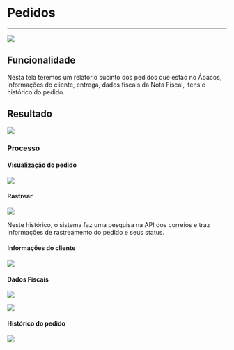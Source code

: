 # Pedidos


---


![](http://developers.connectparts.com.br/imagens/atd-abc-ped-01.png)


## Funcionalidade


Nesta tela teremos um relatório sucinto dos pedidos que estão no Ábacos, informações do cliente, entrega, dados fiscais da Nota Fiscal, itens e histórico do pedido.


## Resultado


![](http://developers.connectparts.com.br/imagens/atd-abc-ped-02.png)


### Processo


#### Visualização do pedido


![](http://developers.connectparts.com.br/imagens/atd-abc-ped-03.png)


#### Rastrear


![](http://developers.connectparts.com.br/imagens/atd-abc-ped-08.png)


Neste histórico, o sistema faz uma pesquisa na API dos correios e traz informações de rastreamento do pedido e seus status.


#### Informações do cliente


![](http://developers.connectparts.com.br/imagens/atd-abc-ped-04.png)


#### Dados Fiscais


![](http://developers.connectparts.com.br/imagens/atd-abc-ped-05.png)


![](http://developers.connectparts.com.br/imagens/atd-abc-ped-06.png)


#### Histórico do pedido


![](http://developers.connectparts.com.br/imagens/atd-abc-ped-07.png)

